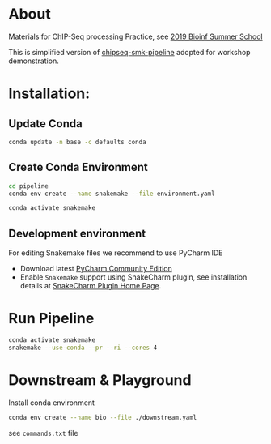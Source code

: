 # About

Materials for ChIP-Seq processing Practice, see [2019 Bioinf Summer School]( https://bioinf.me/education/summer/2019/program)

This is simplified version of [chipseq-smk-pipeline](https://github.com/JetBrains-Research/chipseq-smk-pipeline) adopted for workshop demonstration.

# Installation:
## Update Conda
```bash
conda update -n base -c defaults conda
```

## Create Conda Environment
```bash
cd pipeline
conda env create --name snakemake --file environment.yaml
```

```bash
conda activate snakemake
```

## Development environment

For editing Snakemake files we recommend to use PyCharm IDE 

* Download latest [PyCharm Community Edition](https://www.jetbrains.com/pycharm/download)
* Enable `Snakemake` support using SnakeCharm plugin, see installation details at [SnakeCharm Plugin Home Page](https://github.com/JetBrains-Research/snakecharm).

# Run Pipeline
```bash
conda activate snakemake
snakemake --use-conda --pr --ri --cores 4
```

# Downstream & Playground

Install conda environment
```bash
conda env create --name bio --file ./downstream.yaml
```

see `commands.txt` file